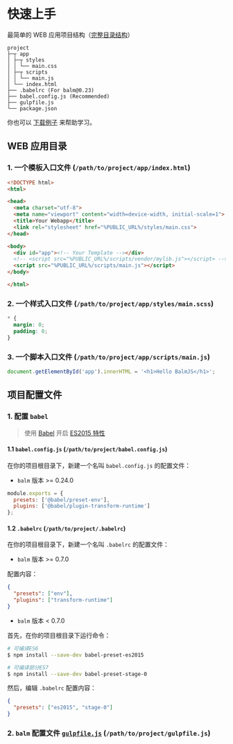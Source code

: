 # 快速上手

最简单的 WEB 应用项目结构（[完整目录结构](structure.md)）

```
project
├─┬ app
│ ├─┬ styles
│ │ └── main.css
│ ├─┬ scripts
│ │ └── main.js
│ └── index.html
├── .babelrc (For balm@0.23)
├── babel.config.js (Recommended)
├── gulpfile.js
└── package.json
```

你也可以 [下载例子](http://balmjs.com/balm-example.zip) 来帮助学习。

## WEB 应用目录

### 1. 一个模板入口文件 (`/path/to/project/app/index.html`)

```html
<!DOCTYPE html>
<html>

<head>
  <meta charset="utf-8">
  <meta name="viewport" content="width=device-width, initial-scale=1">
  <title>Your Webapp</title>
  <link rel="stylesheet" href="%PUBLIC_URL%/styles/main.css">
</head>

<body>
  <div id="app"><!-- Your Template --></div>
  <!-- <script src="%PUBLIC_URL%/scripts/vendor/mylib.js"></script> -->
  <script src="%PUBLIC_URL%/scripts/main.js"></script>
</body>

</html>
```

### 2. 一个样式入口文件 (`/path/to/project/app/styles/main.scss`)

```css
* {
  margin: 0;
  padding: 0;
}
```

### 3. 一个脚本入口文件 (`/path/to/project/app/scripts/main.js`)

```js
document.getElementById('app').innerHTML = '<h1>Hello BalmJS</h1>';
```

## 项目配置文件

### 1. 配置 `babel`

> 使用 [Babel](https://babeljs.io/) 开启 [ES2015 特性](https://babeljs.io/docs/en/learn)

#### 1.1 `babel.config.js` (`/path/to/project/babel.config.js`)

在你的项目根目录下，新建一个名叫 `babel.config.js` 的配置文件：

- `balm` 版本 >= 0.24.0

```js
module.exports = {
  presets: ['@babel/preset-env'],
  plugins: ['@babel/plugin-transform-runtime']
};
```

#### 1.2 `.babelrc` (`/path/to/project/.babelrc`)

在你的项目根目录下，新建一个名叫 `.babelrc` 的配置文件：

- `balm` 版本 >= 0.7.0

配置内容：

```json
{
  "presets": ["env"],
  "plugins": ["transform-runtime"]
}
```

- `balm` 版本 < 0.7.0

首先，在你的项目根目录下运行命令：

```sh
# 可编译ES6
$ npm install --save-dev babel-preset-es2015

# 可编译部分ES7
$ npm install --save-dev babel-preset-stage-0
```

然后，编辑 `.babelrc` 配置内容：

```json
{
  "presets": ["es2015", "stage-0"]
}
```

### 2. `balm` 配置文件 [`gulpfile.js`](../configuration/example.html) (`/path/to/project/gulpfile.js`)
